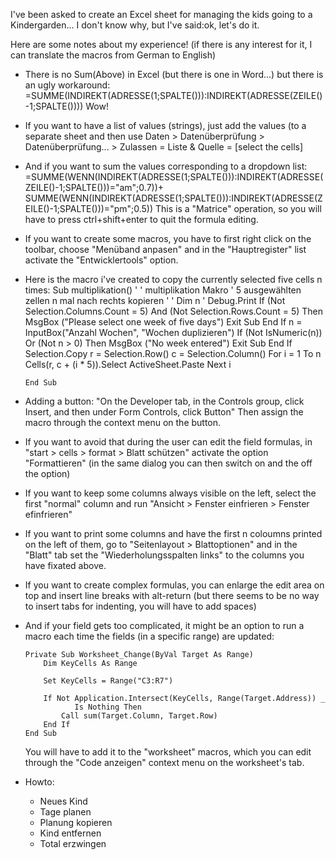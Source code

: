 I've been asked to create an Excel sheet for managing the kids going to a Kindergarden... I don't know why, but I've said:ok, let's do it.

Here are some notes about my experience! (if there is any interest for it, I can translate the macros from German to English)

- There is no Sum(Above) in Excel (but there is one in Word...) but there is an ugly workaround:
      =SUMME(INDIREKT(ADRESSE(1;SPALTE())):INDIREKT(ADRESSE(ZEILE()-1;SPALTE())))
  Wow!

- If you want to have a list of values (strings), just add the values (to a separate sheet and then use
      Daten > Datenüberprüfung > Datenüberprüfung... > Zulassen = Liste & Quelle = [select the cells]

- And if you want to sum the values corresponding to a dropdown list:
      =SUMME(WENN(INDIREKT(ADRESSE(1;SPALTE())):INDIREKT(ADRESSE(ZEILE()-1;SPALTE()))="am";0.7))+
       SUMME(WENN(INDIREKT(ADRESSE(1;SPALTE())):INDIREKT(ADRESSE(ZEILE()-1;SPALTE()))="pm";0.5))
  This is a "Matrice" operation, so you will have to press ctrl+shift+enter to quit the formula editing.

- If you want to create some macros, you have to first right click on the toolbar, choose "Menüband anpasen" and in the "Hauptregister" list activate the "Entwicklertools" option.

- Here is the macro i've created to copy the currently selected five cells n times:
      Sub multiplikation()
      '
      ' multiplikation Makro
      ' 5 ausgewählten zellen n mal nach rechts kopieren
      '
      '
      Dim n
          ' Debug.Print
          If (Not Selection.Columns.Count = 5) And (Not Selection.Rows.Count = 5) Then
              MsgBox ("Please select one week of five days")
              Exit Sub
          End If
          n = InputBox("Anzahl Wochen", "Wochen duplizieren")
          If (Not IsNumeric(n)) Or (Not n > 0) Then
              MsgBox ("No week entered")
              Exit Sub
          End If
          Selection.Copy
          r = Selection.Row()
          c = Selection.Column()
          For i = 1 To n
              Cells(r, c + (i * 5)).Select
              ActiveSheet.Paste
          Next i
          
      End Sub

- Adding a button:
  "On the Developer tab, in the Controls group, click Insert, and then under Form Controls, click Button"
  Then assign the macro through the context menu on the button.

- If you want to avoid that during the user can edit the field formulas, in "start > cells > format > Blatt schützen" activate the option "Formattieren" (in the same dialog you can then switch on and the off the option)

- If you want to keep some columns always visible on the left, select the first "normal" column and run "Ansicht > Fenster einfrieren > Fenster efinfrieren"

- If you want to print some columns and have the first n coloumns printed on the left of them, go to "Seitenlayout > Blattoptionen" and in the "Blatt" tab set the "Wiederholungsspalten links" to the columns you have fixated above.

- If you want to create complex formulas, you can enlarge the edit area on top and insert line breaks with alt-return (but there seems to be no way to insert tabs for indenting, you will have to add spaces)

- And if your field gets too complicated, it might be an option to run a macro each time the fields (in a specific range) are updated:

      Private Sub Worksheet_Change(ByVal Target As Range)
          Dim KeyCells As Range

          Set KeyCells = Range("C3:R7")
    
          If Not Application.Intersect(KeyCells, Range(Target.Address)) _
                 Is Nothing Then
              Call sum(Target.Column, Target.Row)
          End If
      End Sub
  
  You will have to add it to the "worksheet" macros, which you can edit through the "Code anzeigen" context menu on the worksheet's tab.

- Howto:
  - Neues Kind
  - Tage planen
  - Planung kopieren
  - Kind entfernen
  - Total erzwingen
